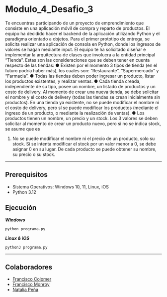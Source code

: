 # Modulo_4_Desafio_3

Te encuentras participando de un proyecto de emprendimiento que consiste en una
aplicación móvil de compra y reparto de productos. El equipo ha decidido hacer el backend
de la aplicación utilizando Python y el paradigma orientado a objetos. Para el primer prototipo
de entrega, se solicita realizar una aplicación de consola en Python, donde los ingresos de
valores se hagan mediante input.
El equipo te ha solicitado diseñar e implementar la arquitectura de clases que involucra a la
entidad principal “Tienda”. Estas son las consideraciones que se deben tener en cuenta
respecto de las tiendas:
● Existen por el momento 3 tipos de tienda (en el futuro podría haber más), los cuales
son: “Restaurante”, “Supermercado” y “Farmacia”.
● Todas las tiendas deben poder ingresar un producto, listar los productos existentes, y
realizar ventas.
● Cada tienda creada, independiente de su tipo, posee un nombre, un listado de
productos y un costo de delivery. Al momento de crear una nueva tienda, se debe
solicitar el nombre y el costo de delivery (todas las tiendas se crean inicialmente sin
productos). En una tienda ya existente, no se puede modificar el nombre ni el costo de
delivery, pero sí se puede modificar los productos (mediante el ingreso de un producto,
o mediante la realización de ventas).
● Los productos tienen un nombre, un precio y un stock. Los 3 valores se deben solicitar
al momento de crear un producto nuevo, pero si no se indica stock, se asume que es
1. No se puede modificar el nombre ni el precio de un producto, solo su stock. Si se
intenta modificar el stock por un valor menor a 0, se debe asignar 0 en su lugar. De
cada producto se puede obtener su nombre, su precio o su stock.

------------------------------------------

## Prerequisitos

- Sistema Operativos: Windows 10, 11, Linux, iOS
- Python 3.12

## Ejecución

***Windows***

`python programa.py`

***Linux & iOS***

`python3 programa.py`

------------------------------------------
## Colaboradores
- [Francisco Colomer](https://github.com/Cy5k0) 
- [Francisco Monroy](https://github.com/fmonroy75)
- [Natalia Peña](https://github.com/StudentNPD)
